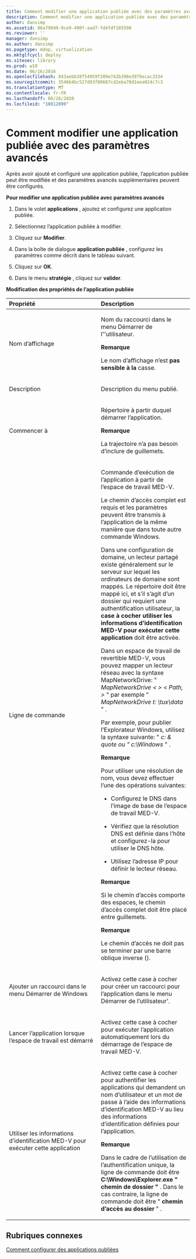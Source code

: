 ```yaml
---
title: Comment modifier une application publiée avec des paramètres avancés
description: Comment modifier une application publiée avec des paramètres avancés
author: dansimp
ms.assetid: 06a79049-9ce9-490f-aad7-fd4fdf185590
ms.reviewer: ''
manager: dansimp
ms.author: dansimp
ms.pagetype: mdop, virtualization
ms.mktglfcycl: deploy
ms.sitesec: library
ms.prod: w10
ms.date: 06/16/2016
ms.openlocfilehash: 843aebb38f54959f209e742b398e3979acac3334
ms.sourcegitcommit: 354664bc527d93f80687cd2eba70d1eea024c7c3
ms.translationtype: MT
ms.contentlocale: fr-FR
ms.lasthandoff: 06/26/2020
ms.locfileid: "10812090"
---
```

# Comment modifier une application publiée avec des paramètres avancés


Après avoir ajouté et configuré une application publiée, l’application publiée peut être modifiée et des paramètres avancés supplémentaires peuvent être configurés.

**Pour modifier une application publiée avec paramètres avancés**

1.  Dans le volet **applications** , ajoutez et configurez une application publiée.

2.  Sélectionnez l’application publiée à modifier.

3.  Cliquez sur **Modifier**.

4.  Dans la boîte de dialogue **application publiée** , configurez les paramètres comme décrit dans le tableau suivant.

5.  Cliquez sur **OK**.

6.  Dans le menu **stratégie** , cliquez sur **valider**.

**Modification des propriétés de l’application publiée**

<table>
<colgroup>
<col width="50%" />
<col width="50%" />
</colgroup>
<thead>
<tr class="header">
<th align="left">Propriété</th>
<th align="left">Description</th>
</tr>
</thead>
<tbody>
<tr class="odd">
<td align="left"><p>Nom d’affichage</p></td>
<td align="left"><p>Nom du raccourci dans le menu Démarrer de l'&#39;utilisateur.</p>
<div class="alert">
<strong>Remarque</strong><br/><p>Le nom d’affichage n’est <strong> pas sensible à la </strong> casse.</p>
</div>
<div>

</div></td>
</tr>
<tr class="even">
<td align="left"><p>Description</p></td>
<td align="left"><p>Description du menu publié.</p></td>
</tr>
<tr class="odd">
<td align="left"><p>Commencer à</p></td>
<td align="left"><p>Répertoire à partir duquel démarrer l’application.</p>
<div class="alert">
<strong>Remarque</strong><br/><p>La trajectoire n’a pas besoin d’inclure de guillemets.</p>
</div>
<div>

</div></td>
</tr>
<tr class="even">
<td align="left"><p>Ligne de commande</p></td>
<td align="left"><p>Commande d’exécution de l’application à partir de l’espace de travail MED-V.</p>
<p>Le chemin d’accès complet est requis et les paramètres peuvent être transmis à l’application de la même manière que dans toute autre commande Windows.</p>
<p>Dans une configuration de domaine, un lecteur partagé existe généralement sur le serveur sur lequel les ordinateurs de domaine sont mappés. Le répertoire doit être mappé ici, et s’il s’agit d’un dossier qui requiert une authentification utilisateur, la <strong> case à cocher utiliser les informations d’identification MED-V pour exécuter cette application </strong> doit être activée.</p>
<p>Dans un espace de travail de revertible MED-V, vous pouvez mapper un lecteur réseau avec la syntaxe MapNetworkDrive: &quot; <em> MapNetworkDrive &lt; &gt; &lt; Path, &gt; </em> &quot; par exemple &quot; <em> MapNetworkDrive t: \tux\data </em> &quot; .</p>
<p>Par exemple, pour publier l’Explorateur Windows, utilisez la syntaxe suivante: &quot; <em> c: &amp; quote ou &quot; c:\Windows </em> &quot; .</p>
<div class="alert">
<strong>Remarque</strong><br/><p>Pour utiliser une résolution de nom, vous devez effectuer l’une des opérations suivantes:</p>
</div>
<div>

</div>
<ul>
<li><p>Configurez le DNS dans l’image de base de l’espace de travail MED-V.</p></li>
<li><p>Vérifiez que la résolution DNS est définie dans l’hôte et configurez-la pour utiliser le DNS hôte.</p></li>
<li><p>Utilisez l’adresse IP pour définir le lecteur réseau.</p></li>
</ul>
<div class="alert">
<strong>Remarque</strong><br/><p>Si le chemin d’accès comporte des espaces, le chemin d’accès complet doit être placé entre guillemets.</p>
</div>
<div>

</div>
<div class="alert">
<strong>Remarque</strong><br/><p>Le chemin d’accès ne doit pas se terminer par une barre oblique inverse ().</p>
</div>
<div>

</div></td>
</tr>
<tr class="odd">
<td align="left"><p>Ajouter un raccourci dans le menu Démarrer de Windows</p></td>
<td align="left"><p>Activez cette case à cocher pour créer un raccourci pour l’application dans le menu Démarrer de l’utilisateur&#39;.</p></td>
</tr>
<tr class="even">
<td align="left"><p>Lancer l’application lorsque l’espace de travail est démarré</p></td>
<td align="left"><p>Activez cette case à cocher pour exécuter l’application automatiquement lors du démarrage de l’espace de travail MED-V.</p></td>
</tr>
<tr class="odd">
<td align="left"><p>Utiliser les informations d’identification MED-V pour exécuter cette application</p></td>
<td align="left"><p>Activez cette case à cocher pour authentifier les applications qui demandent un nom d’utilisateur et un mot de passe à l’aide des informations d’identification MED-V au lieu des informations d’identification définies pour l’application.</p>
<div class="alert">
<strong>Remarque</strong><br/><p>Dans le cadre de l’utilisation de l’authentification unique, la ligne de commande doit être <strong>C:\Windows\Explorer.exe &quot; chemin de dossier &quot; </strong> . Dans le cas contraire, la ligne de commande doit être &quot; <strong> chemin d’accès au dossier </strong> &quot; .</p>
</div>
<div>

</div></td>
</tr>
</tbody>
</table>



## Rubriques connexes


[Comment configurer des applications publiées](how-to-configure-published-applicationsmedvv2.md)









